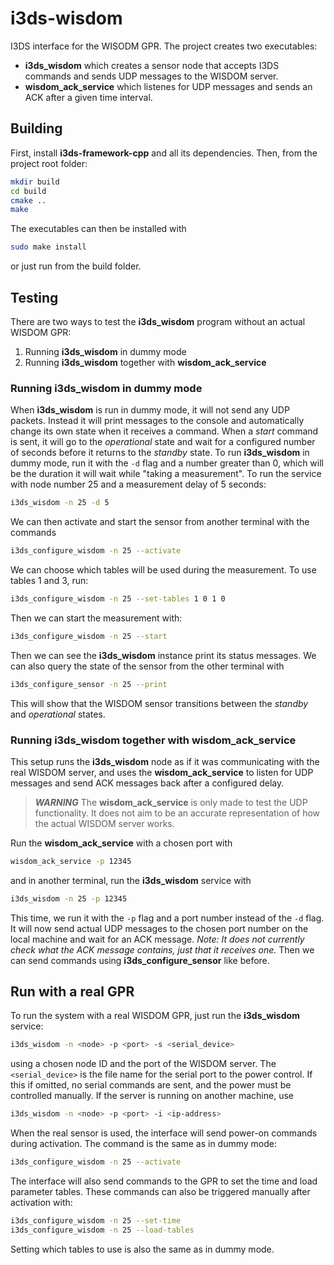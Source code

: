 # i3ds-wisdom

I3DS interface for the WISODM GPR. The project creates two executables: 

* **i3ds\_wisdom** which creates a sensor node that accepts I3DS commands and sends UDP messages to the WISDOM server.
* **wisdom\_ack\_service** which listenes for UDP messages and sends an ACK after a given time interval.

## Building

First, install **i3ds-framework-cpp** and all its dependencies. Then, from the project root folder:

```bash
mkdir build
cd build
cmake ..
make
```

The executables can then be installed with

```bash
sudo make install
```

or just run from the build folder.

## Testing
There are two ways to test the **i3ds_wisdom** program without an actual WISDOM GPR: 

1. Running **i3ds\_wisdom** in dummy mode
2. Running **i3ds\_wisdom** together with **wisdom\_ack\_service** 

### Running **i3ds\_wisdom** in dummy mode
When **ì3ds\_wisdom** is run in dummy mode, it will not send any UDP packets. Instead it will print messages to the console and automatically change its own state when it receives a command. When a *start* command is sent, it will go to the *operational* state and wait for a configured number of seconds before it returns to the *standby* state. To run **i3ds\_wisdom** in dummy mode, run it with the `-d` flag and a number greater than 0, which will be the duration it will wait while "taking a measurement". To run the service with node number 25 and a measurement delay of 5 seconds:

```bash
i3ds_wisdom -n 25 -d 5
```

We can then activate and start the sensor from another terminal with the commands

```bash
i3ds_configure_wisdom -n 25 --activate
```

We can choose which tables will be used during the measurement. To use tables 1 and 3, run:

```bash
i3ds_configure_wisdom -n 25 --set-tables 1 0 1 0
```
Then we can start the measurement with:

```bash
i3ds_configure_wisdom -n 25 --start
```

Then we can see the **i3ds\_wisdom** instance print its status messages. We can also query the state of the sensor from the other terminal with

```bash
i3ds_configure_sensor -n 25 --print
```

This will show that the WISDOM sensor transitions between the *standby* and *operational* states.

### Running i3ds\_wisdom together with wisdom\_ack\_service
This setup runs the **i3ds\_wisdom** node as if it was communicating with the real WISDOM server, and uses the **wisdom\_ack\_service** to listen for UDP messages and send ACK messages back after a configured delay.

> ***WARNING*** The **wisdom\_ack\_service** is only made to test the UDP functionality. It does not aim to be an accurate representation of how the actual WISDOM server works.

Run the **wisdom\_ack\_service** with a chosen port with

```bash
wisdom_ack_service -p 12345
```

and in another terminal, run the **i3ds\_wisdom** service with

```bash
i3ds_wisdom -n 25 -p 12345
```

This time, we run it with the `-p` flag and a port number instead of the `-d` flag. It will now send actual UDP messages to the chosen port number on the local machine and wait for an ACK message. *Note: It does not currently check what the ACK message contains, just that it receives one.* Then we can send commands using **i3ds\_configure\_sensor** like before.

## Run with a real GPR
To run the system with a real WISDOM GPR, just run the **i3ds\_wisdom** service:

```bash
i3ds_wisdom -n <node> -p <port> -s <serial_device>
```

using a chosen node ID and the port of the WISDOM server. The `<serial_device>` is the file name for the serial port to the power control. If this if omitted, no serial commands are sent, and the power must be controlled manually. If the server is running on another machine, use

```bash
i3ds_wisdom -n <node> -p <port> -i <ip-address>
```

When the real sensor is used, the interface will send power-on commands during activation. The command is the same as in dummy mode:

```bash
i3ds_configure_wisdom -n 25 --activate
```

The interface will also send commands to the GPR to set the time and load parameter tables. These commands can also be triggered manually after activation with:

```bash
i3ds_configure_wisdom -n 25 --set-time
i3ds_configure_wisdom -n 25 --load-tables
```

Setting which tables to use is also the same as in dummy mode.